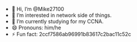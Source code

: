 - 👋 Hi, I’m @Mike27100
- 👀 I’m interested in network side of things.
- 🌱 I’m currently studying for my CCNA.
- 😄 Pronouns: him/he
- ⚡ Fun fact: 2ccf7586ab96991b83617c2bac11c52c

<!---
Mike27100/Mike27100 is a ✨ special ✨ repository because its `README.md` (this file) appears on your GitHub profile.
You can click the Preview link to take a look at your changes.
--->
